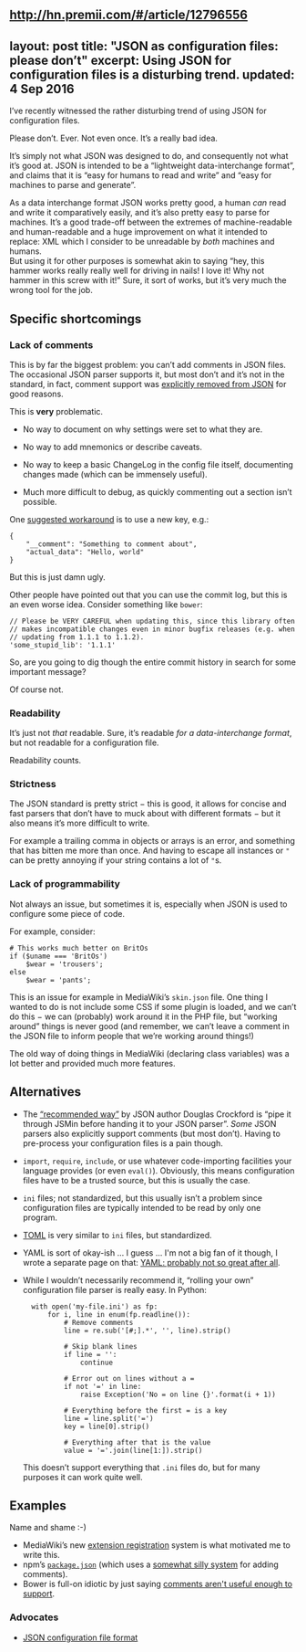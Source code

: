 http://hn.premii.com/#/article/12796556
---
layout: post
title: "JSON as configuration files: please don’t"
excerpt: Using JSON for configuration files is a disturbing trend.
updated: 4 Sep 2016
---

I’ve recently witnessed the rather disturbing trend of using JSON for
configuration files.

Please don’t. Ever. Not even once. It’s a really bad idea.

It’s simply not what JSON was designed to do, and consequently not what it’s
good at. JSON is intended to be a “lightweight data-interchange format”, and
claims that it is “easy for humans to read and write” and “easy for machines to
parse and generate”.

As a data interchange format JSON works pretty good, a human *can* read and
write it comparatively easily, and it’s also pretty easy to parse for machines.
It’s a good trade-off between the extremes of machine-readable and
human-readable and a huge improvement on what it intended to replace: XML
which I consider to be unreadable by *both* machines and humans.  
But using it for other purposes is somewhat akin to saying “hey, this hammer
works really really well for driving in nails! I love it! Why not hammer in this
screw with it!” Sure, it sort of works, but it’s very much the wrong tool for
the job.

Specific shortcomings
---------------------

### Lack of comments
This is by far the biggest problem: you can’t add comments in JSON files. The
occasional JSON parser supports it, but most don’t and it’s not in the standard,
in fact, comment support was [explicitly removed from JSON][crockford] for good
reasons.

This is **very** problematic.

- No way to document on why settings were set to what they are.

- No way to add mnemonics or describe caveats.

- No way to keep a basic ChangeLog in the config file itself, documenting
  changes made (which can be immensely useful).

- Much more difficult to debug, as quickly commenting out a section isn’t
  possible.

One [suggested workaround](http://stackoverflow.com/a/244858/660921) is to use a
new key, e.g.:

	{
		"__comment": "Something to comment about",
		"actual_data": "Hello, world"
	}

But this is just damn ugly.

Other people have pointed out that you can use the commit log, but this is an
even worse idea. Consider something like `bower`:

	// Please be VERY CAREFUL when updating this, since this library often
	// makes incompatible changes even in minor bugfix releases (e.g. when
	// updating from 1.1.1 to 1.1.2).
	'some_stupid_lib': '1.1.1'

So, are you going to dig though the entire commit history in search for some
important message?

Of course not.

### Readability
It’s just not *that* readable. Sure, it’s readable *for a data-interchange
format*, but not readable for a configuration file.

Readability counts.

### Strictness
The JSON standard is pretty strict − this is good, it allows for concise and
fast parsers that don’t have to muck about with different formats − but it also
means it’s more difficult to write.

For example a trailing comma in objects or arrays is an error, and something
that has bitten me more than once. And having to escape all instances or `"` can
be pretty annoying if your string contains a lot of `"`s.

### Lack of programmability
Not always an issue, but sometimes it is, especially when JSON is used to
configure some piece of code.

For example, consider:

	# This works much better on BritOs
	if ($uname === 'BritOs')
		$wear = 'trousers';
	else
		$wear = 'pants';

This is an issue for example in MediaWiki’s `skin.json` file. One thing I wanted
to do is not include some CSS if some plugin is loaded, and we can’t do this −
we can (probably) work around it in the PHP file, but “working around” things is
never good (and remember, we can’t leave a comment in the JSON file to inform
people that we’re working around things!)

The old way of doing things in MediaWiki (declaring class variables) was a lot
better and provided much more features.

Alternatives
------------
- The [“recommended way”][crockford] by JSON author Douglas Crockford is “pipe
  it through JSMin before handing it to your JSON parser”. *Some* JSON parsers
  also explicitly support comments (but most don’t). Having to pre-process your
  configuration files is a pain though.

- `import`, `require`, `include`, or use whatever code-importing facilities your
  language provides (or even `eval()`). Obviously, this means configuration
  files have to be a trusted source, but this is usually the case.

- `ini` files; not standardized, but this usually isn’t a problem since
  configuration files are typically intended to be read by only one program.

- [TOML][toml] is very similar to `ini` files, but standardized.

- YAML is sort of okay-ish ... I guess ... I'm not a big fan of it though, I
  wrote a separate page on that: [YAML: probably not so great after all][yaml].

- While I wouldn’t necessarily recommend it, “rolling your own” configuration
  file parser is really easy. In Python:

		with open('my-file.ini') as fp:
			for i, line in enum(fp.readline()):
				# Remove comments
				line = re.sub('[#;].*', '', line).strip()

				# Skip blank lines
				if line = '':
					continue

				# Error out on lines without a =
				if not '=' in line:
					raise Exception('No = on line {}'.format(i + 1))

				# Everything before the first = is a key
				line = line.split('=')
				key = line[0].strip()

				# Everything after that is the value
				value = '='.join(line[1:]).strip()

	This doesn’t support everything that `.ini` files do, but for many purposes
	it can work quite well.

Examples
--------
Name and shame :-)

- MediaWiki’s new [extension registration](https://www.mediawiki.org/wiki/Manual:Extension_registration)
  system is what motivated me to write this.
- npm’s [`package.json`](https://docs.npmjs.com/files/package.json) (which uses
  a [somewhat silly system](http://stackoverflow.com/a/14221781/660921) for adding
  comments).
- Bower is full-on idiotic by just saying [comments aren't useful enough to
  support](https://github.com/bower/bower/issues/1059).

### Advocates
- [JSON configuration file format](http://octodecillion.com/blog/json-data-file-format/)


[crockford]: https://plus.google.com/+DouglasCrockfordEsq/posts/RK8qyGVaGSr
[toml]: https://github.com/toml-lang/toml
[yaml]: http://arp242.net/weblog/yaml_probably_not_so_great_after_all.html
